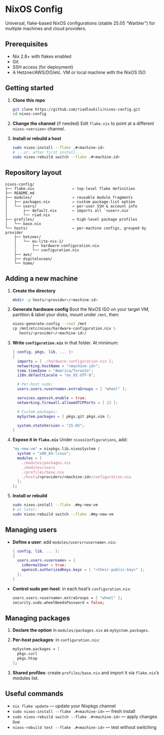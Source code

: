 # NixOS Config

Universal, flake-based NixOS configurations (stable 25.05 “Warbler”) for multiple machines and cloud providers.

## Prerequisites

* Nix 2.8+ with flakes enabled
* Git
* SSH access (for deployment)
* A Hetzner/AWS/DO/etc. VM or local machine with the NixOS ISO

## Getting started

1. **Clone this repo**

   ```bash
   git clone https://github.com/riadloukili/nixos-config.git
   cd nixos-config
   ```
2. **Change the channel** (if needed)
   Edit `flake.nix` to point at a different `nixos-<version>` channel.
3. **Install or rebuild a host**

   ```bash
   sudo nixos-install --flake .#<machine-id>
   # ...or, after first install...
   sudo nixos-rebuild switch --flake .#<machine-id>
   ```

## Repository layout

```
nixos-config/
├── flake.nix                 ← top-level flake definition
├── README.md
├── modules/                  ← reusable module fragments
│   ├── packages.nix          ← custom package-list option
│   └── users/                ← per-user SSH & account info
│       ├── default.nix       ← imports all `<user>.nix`
│       └── riad.nix
├── profiles/                 ← high-level package profiles
│   └── base.nix
└── hosts/                    ← per-machine configs, grouped by provider
    ├── hetzner/
    │   └── eu-lite-nix-1/
    │       ├── hardware-configuration.nix
    │       └── configuration.nix
    ├── aws/
    ├── digitalocean/
    └── home/
```

## Adding a new machine

1. **Create the directory**

   ```bash
   mkdir -p hosts/<provider>/<machine-id>
   ```
2. **Generate hardware config**
   Boot the NixOS ISO on your target VM, partition & label your disks, mount under `/mnt`, then:

   ```bash
   nixos-generate-config --root /mnt
   cp /mnt/etc/nixos/hardware-configuration.nix \
      hosts/<provider>/<machine-id>/
   ```
3. **Write `configuration.nix`** in that folder. At minimum:

   ```nix
   { config, pkgs, lib, ... }:
   {
     imports = [ ./hardware-configuration.nix ];
     networking.hostName = "<machine-id>";
     time.timeZone = "America/Toronto";
     i18n.defaultLocale = "en_US.UTF-8";

     # Per-host sudo:
     users.users.<username>.extraGroups = [ "wheel" ];

     services.openssh.enable = true;
     networking.firewall.allowedTCPPorts = [ 22 ];

     # Custom packages:
     mySystem.packages = [ pkgs.git pkgs.vim ];

     system.stateVersion = "25.05";
   }
   ```
4. **Expose it in `flake.nix`**
   Under `nixosConfigurations`, add:

   ```nix
   "my-new-vm" = nixpkgs.lib.nixosSystem {
     system = "x86_64-linux";
     modules = [
       ./modules/packages.nix
       ./modules/users
       ./profiles/base.nix
       ./hosts/<provider>/<machine-id>/configuration.nix
     ];
   };
   ```
5. **Install or rebuild**

   ```bash
   sudo nixos-install --flake .#my-new-vm
   # or later:
   sudo nixos-rebuild switch --flake .#my-new-vm
   ```

## Managing users

* **Define a user**: add `modules/users/<username>.nix`:

  ```nix
  { config, lib, ... }:
  {
    users.users.<username> = {
      isNormalUser = true;
      openssh.authorizedKeys.keys = [ "<their-public-key>" ];
    };
  }
  ```
* **Control sudo per-host**: in each host’s `configuration.nix`:

  ```nix
  users.users.<username>.extraGroups = [ "wheel" ];
  security.sudo.wheelNeedsPassword = false;
  ```

## Managing packages

1. **Declare the option** in `modules/packages.nix` as `mySystem.packages`.
2. **Per-host packages**: in `configuration.nix`:

   ```nix
   mySystem.packages = [
     pkgs.curl
     pkgs.htop
   ];
   ```
3. **Shared profiles**: create `profiles/base.nix` and import it via `flake.nix`’s modules list.

## Useful commands

* `nix flake update` — update your Nixpkgs channel
* `sudo nixos-install --flake .#<machine-id>` — fresh install
* `sudo nixos-rebuild switch --flake .#<machine-id>` — apply changes live
* `nixos-rebuild test --flake .#<machine-id>` — test without switching

